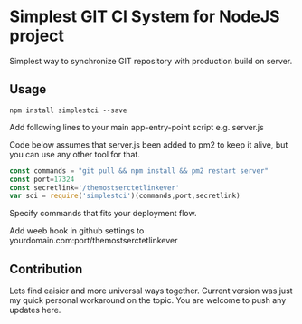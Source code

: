 # Simplest GIT CI System for NodeJS project
Simplest way to synchronize GIT repository with production build on server.

## Usage

`npm install simplestci --save`

Add following lines to your main app-entry-point script e.g. server.js

Code below assumes that server.js been added to pm2 to keep it alive, but you can use any other tool for that.

```javascript
const commands = "git pull && npm install && pm2 restart server"
const port=17324
const secretlink='/themostserctetlinkever'
var sci = require('simplestci')(commands,port,secretlink)
```

Specify commands that fits your deployment flow.

Add weeb hook in github settings to yourdomain.com:port/themostserctetlinkever


## Contribution

Lets find eaisier and more universal ways together. Current version was just my quick personal workaround on the topic.
You are welcome to push any updates here.






